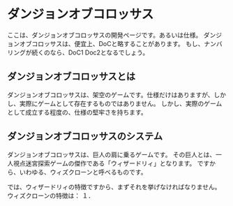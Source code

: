 # ダンジョンオブコロッサス
ここは、ダンジョンオブコロッサスの開発ページです。あるいは仕様。
ダンジョンオブコロッサスは、便宜上、DoCと略することがあります。
もし、ナンバリングが続くのなら、DoC1 Doc2となるでしょう。

## ダンジョンオブコロッサスとは
ダンジョンオブコロッサスは、架空のゲームです。仕様だけはありますが、しかし、実際にゲームとして存在するものではありません。
しかし、実際のゲームとして成立する程度の、仕様の堅牢さを持ちます。

## ダンジョンオブコロッサスのシステム
ダンジョンオブコロッサスは、巨人の肩に乗るゲームです。
その巨人とは、一人視点迷宮探索ゲームの傑作である「ウィザードリィ」となります。
ですから、いわゆる、ウィズクローンと呼べるものです。

では、ウィザードリィの特徴ですから、まずそれを挙げなければなりません。
ウィズクローンの特徴は：
１．




